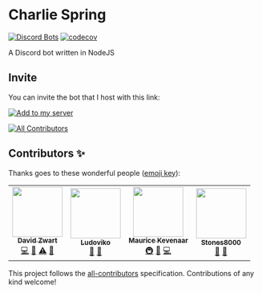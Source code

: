 # Charlie Spring

[![Discord Bots](https://top.gg/api/widget/servers/969931731706724382.svg)](https://top.gg/bot/969931731706724382)
[![codecov](https://codecov.io/gh/mkevenaar/CharlieSpring/branch/develop/graph/badge.svg?token=UIo3aPEhDp)](https://codecov.io/gh/mkevenaar/CharlieSpring)

A Discord bot written in NodeJS

## Invite

You can invite the bot that I host with this link:

[![Add to my server](https://img.shields.io/badge/Add%20to%20my%20server-Charlie%20Spring-green?logo=discord)](https://discord.com/api/oauth2/authorize?client_id=969931731706724382&permissions=412652760134&scope=bot%20applications.commands)

<!-- ALL-CONTRIBUTORS-BADGE:START - Do not remove or modify this section -->
[![All Contributors](https://img.shields.io/badge/all_contributors-4-orange.svg?style=flat-square)](#contributors-)
<!-- ALL-CONTRIBUTORS-BADGE:END -->

## Contributors ✨

Thanks goes to these wonderful people ([emoji key](https://allcontributors.org/docs/en/emoji-key)):

<!-- ALL-CONTRIBUTORS-LIST:START - Do not remove or modify this section -->
<!-- prettier-ignore-start -->
<!-- markdownlint-disable -->
<table>
  <tr>
    <td align="center"><a href="https://github.com/davidzwa"><img src="https://avatars.githubusercontent.com/u/6005355?v=4?s=100" width="100px;" alt=""/><br /><sub><b>David Zwart</b></sub></a><br /><a href="https://github.com/mkevenaar/NickNelson/commits?author=davidzwa" title="Code">💻</a> <a href="https://github.com/mkevenaar/NickNelson/issues?q=author%3Adavidzwa" title="Bug reports">🐛</a> <a href="https://github.com/mkevenaar/NickNelson/commits?author=davidzwa" title="Tests">⚠️</a> <a href="https://github.com/mkevenaar/NickNelson/pulls?q=is%3Apr+reviewed-by%3Adavidzwa" title="Reviewed Pull Requests">👀</a></td>
    <td align="center"><a href="https://ludoviko.ch"><img src="https://avatars.githubusercontent.com/u/4950364?v=4?s=100" width="100px;" alt=""/><br /><sub><b>Ludoviko</b></sub></a><br /><a href="#ideas-Lucxjo" title="Ideas, Planning, & Feedback">🤔</a> <a href="https://github.com/mkevenaar/NickNelson/pulls?q=is%3Apr+reviewed-by%3ALucxjo" title="Reviewed Pull Requests">👀</a></td>
    <td align="center"><a href="https://kevenaar.name/"><img src="https://avatars.githubusercontent.com/u/834643?v=4?s=100" width="100px;" alt=""/><br /><sub><b>Maurice Kevenaar</b></sub></a><br /><a href="#infra-mkevenaar" title="Infrastructure (Hosting, Build-Tools, etc)">🚇</a> <a href="https://github.com/mkevenaar/NickNelson/pulls?q=is%3Apr+reviewed-by%3Amkevenaar" title="Reviewed Pull Requests">👀</a> <a href="https://github.com/mkevenaar/NickNelson/commits?author=mkevenaar" title="Code">💻</a></td>
    <td align="center"><a href="https://github.com/Stones8000"><img src="https://avatars.githubusercontent.com/u/79322708?v=4?s=100" width="100px;" alt=""/><br /><sub><b>Stones8000</b></sub></a><br /><a href="https://github.com/mkevenaar/NickNelson/issues?q=author%3AStones8000" title="Bug reports">🐛</a> <a href="#ideas-Stones8000" title="Ideas, Planning, & Feedback">🤔</a></td>
  </tr>
</table>

<!-- markdownlint-restore -->
<!-- prettier-ignore-end -->

<!-- ALL-CONTRIBUTORS-LIST:END -->

This project follows the [all-contributors](https://github.com/all-contributors/all-contributors) specification. Contributions of any kind welcome!
